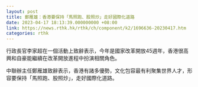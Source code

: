 ```yaml
---
layout: post
title: 鄭雁雄：香港要保持「馬照跑、股照炒」走好國際化道路
date: 2023-04-17 18:13:39.000000000 +08:00
link: https://news.rthk.hk/rthk/ch/component/k2/1696636-20230417.htm
categories: rthk
---
```


行政長官李家超在一個活動上致辭表示，今年是國家改革開放45週年，香港很高興和自豪能繼續在改革開放進程中扮演相關角色。

中聯辦主任鄭雁雄致辭表示，香港有諸多優勢，文化包容最有利聚集世界人才，形容要保持「馬照跑、股照炒」，走好國際化道路。
